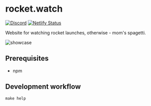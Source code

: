 # rocket.watch

[![Discord](https://img.shields.io/discord/150674920869724161)](https://discord.gg/cExSaKZ) [![Netlify Status](https://api.netlify.com/api/v1/badges/dd4154a3-2721-46b9-bdff-136de3c95f1f/deploy-status)](https://app.netlify.com/sites/rocketwatch/deploys) 

Website for watching rocket launches, otherwise - mom's spagetti.

![showcase](https://i.imgur.com/qJ6fE74.png)


## Prerequisites
- npm

## Development workflow
```
make help
```

